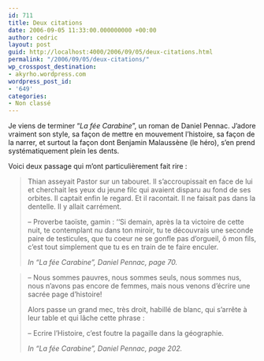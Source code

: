 ```yaml
---
id: 711
title: Deux citations
date: 2006-09-05 11:33:00.000000000 +00:00
author: cedric
layout: post
guid: http://localhost:4000/2006/09/05/deux-citations.html
permalink: "/2006/09/05/deux-citations/"
wp_crosspost_destination:
- akyrho.wordpress.com
wordpress_post_id:
- '649'
categories:
- Non classé
---
```

Je viens de terminer “_La fée Carabine_”, un roman de Daniel Pennac. J’adore vraiment son style, sa façon de mettre en mouvement l’histoire, sa façon de la narrer, et surtout la façon dont Benjamin Malaussène (le héro), s’en prend systématiquement plein les dents.

Voici deux passage qui m’ont particulièrement fait rire :

> Thian asseyait Pastor sur un tabouret. Il s’accroupissait en face de lui et cherchait les yeux du jeune filc qui avaient disparu au fond de ses orbites. Il captait enfin le regard. Et il racontait. Il ne faisait pas dans la dentelle. Il y allait carrément.
> 
> &#8211; Proverbe taoïste, gamin : ‘‘Si demain, après la ta victoire de cette nuit, te contemplant nu dans ton miroir, tu te découvrais une seconde paire de testicules, que tu coeur ne se gonfle pas d’orgueil, ô mon fils, c’est tout simplement que tu es en train de te faire enculer.
> 
> <cite>In “<em>La fée Carabine</em>”, Daniel Pennac, page 70.</cite>

<!--  -->

> &#8211; Nous sommes pauvres, nous sommes seuls, nous sommes nus, nous n’avons pas encore de femmes, mais nous venons d’écrire une sacrée page d’histoire!
> 
> Alors passe un grand mec, très droit, habillé de blanc, qui s’arrête à leur table et qui lâche cette phrase :
> 
> &#8211; Ecrire l’Histoire, c’est foutre la pagaille dans la géographie.
> 
> <cite>In “<em>La fée Carabine</em>”, Daniel Pennac, page 202.</cite>